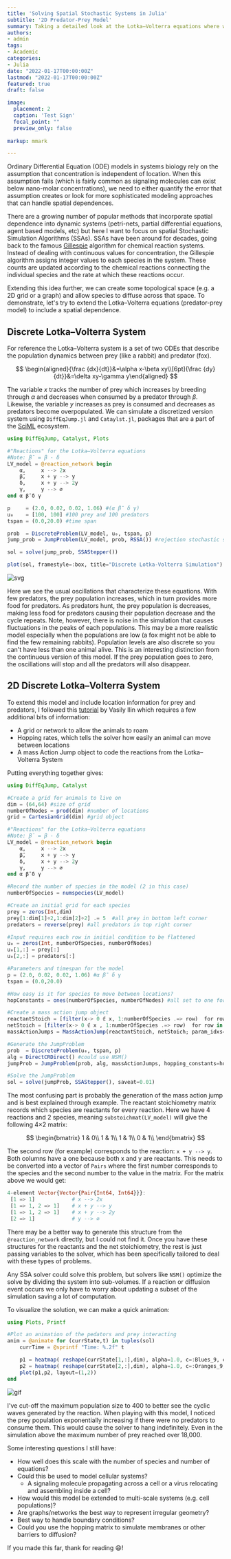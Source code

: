 ```yaml
---
title: 'Solving Spatial Stochastic Systems in Julia'
subtitle: '2D Predator-Prey Model'
summary: Taking a detailed look at the Lotka–Volterra equations where we allow species to move randomly between locations 
authors:
- admin
tags:
- Academic
categories:
- Julia
date: "2022-01-17T00:00:00Z"
lastmod: "2022-01-17T00:00:00Z"
featured: true
draft: false

image: 
  placement: 2
  caption: 'Test Sign'
  focal_point: ""
  preview_only: false
  
markup: mmark

---
```


Ordinary Differential Equation (ODE) models in systems biology rely on the assumption that concentration is independent of location. When this assumption fails (which is fairly common as signaling molecules can exist below nano-molar concentrations), we need to either quantify the error that assumption creates or look for more sophisticated modeling approaches that can handle spatial dependences.

There are a growing number of popular methods that incorporate spatial dependence into dynamic systems (petri-nets, partial differential equations, agent based models, etc) but here I want to focus on spatial Stochastic Simulation Algorithms (SSAs). SSAs have been around for decades, going back to the famous [Gillespie](https://www.sciencedirect.com/science/article/pii/0021999176900413?via%3Dihub#!) algorithm for chemical reaction systems. Instead of dealing with continuous values for concentration, the Gillespie algorithm assigns integer values to each species in the system. These counts are updated according to the chemical reactions connecting the individual species and the rate at which these reactions occur.

Extending this idea further, we can create some topological space (e.g. a 2D grid or a graph) and allow species to diffuse across that space. To demonstrate, let's try to extend the Lotka–Volterra equations (predator-prey model) to include a spatial dependence.

## Discrete Lotka–Volterra System

For reference the Lotka–Volterra system is a set of two ODEs that describe the population dynamics between prey (like a rabbit) and predator (fox). 

$$
\begin{aligned}{\frac {dx}{dt}}&=\alpha x-\beta xy\\[6pt]{\frac {dy}{dt}}&=\delta xy-\gamma y\end{aligned}
$$

The variable $x$ tracks the number of prey which increases by breeding through $\alpha$ and decreases when consumed by a predator through $\beta$. Likewise, the variable $y$ increases as prey is consumed and decreases as predators become overpopulated. We can simulate a discretized version system using `DiffEqJump.jl` and `Cataylst.jl`, packages that are a part of the [SciML](https://sciml.ai/) ecosystem.

```julia
using DiffEqJump, Catalyst, Plots

#"Reactions" for the Lotka–Volterra equations
#Note: β̄ = β - δ
LV_model = @reaction_network begin
    α,     x --> 2x
    β̄,     x + y --> y
    δ,     x + y --> 2y
    γ,     y --> ∅
end α β̄ δ γ

p     = (2.0, 0.02, 0.02, 1.06) #(α β̄ δ γ)
u₀    = [100, 100] #100 prey and 100 predators
tspan = (0.0,20.0) #time span

prob  = DiscreteProblem(LV_model, u₀, tspan, p)
jump_prob = JumpProblem(LV_model, prob, RSSA()) #rejection stochastic simulation algorithm

sol = solve(jump_prob, SSAStepper())

plot(sol, framestyle=:box, title="Discrete Lotka-Volterra Simulation")
```

![svg](LV_sim.svg)

Here we see the usual oscillations that characterize these equations. With few predators, the prey population increases, which in turn provides more food for predators. As predators hunt, the prey population is decreases, making less food for predators causing their population decrease and the cycle repeats. Note, however, there is noise in the simulation that causes fluctuations in the peaks of each populations. This may be a more realistic model especially when the populations are low (a fox might not be able to find the few remaining rabbits). Population levels are also discrete so you can't have less than one animal alive. This is an interesting distinction from the continuous version of this model. If the prey population goes to zero, the oscillations will stop and all the predators will also disappear. 

## 2D Discrete Lotka–Volterra System

To extend this model and include location information for prey and predators, I followed this [tutorial](https://tutorials.sciml.ai/html/jumps/spatial.html) by Vasily Ilin which requires a few additional bits of information:

- A grid or network to allow the animals to roam
- Hopping rates, which tells the solver how easily an animal can move between locations
- A mass Action Jump object to code the reactions from the Lotka–Volterra System

Putting everything together gives:

```julia
using DiffEqJump, Catalyst

#Create a grid for animals to live on
dim = (64,64) #size of grid
numberOfNodes = prod(dim) #number of locations
grid = CartesianGrid(dim) #grid object

#"Reactions" for the Lotka–Volterra equations
#Note: β̄ = β - δ
LV_model = @reaction_network begin
    α,     x --> 2x
    β̄,     x + y --> y
    δ,     x + y --> 2y
    γ,     y --> ∅
end α β̄ δ γ

#Record the number of species in the model (2 in this case)
numberOfSpecies = numspecies(LV_model)

#Create an initial grid for each species
prey = zeros(Int,dim)
prey[1:dim[1]÷2,1:dim[2]÷2] .= 5  #all prey in bottom left corner
predators = reverse(prey) #all predators in top right corner

#Input requires each row in initial condition to be flattened
u₀ = zeros(Int, numberOfSpecies, numberOfNodes)
u₀[1,:] = prey[:] 
u₀[2,:] = predators[:]

#Parameters and timespan for the model
p = (2.0, 0.02, 0.02, 1.06) #α β̄ δ γ
tspan = (0.0,20.0)

#How easy is it for species to move between locations?
hopConstants = ones(numberOfSpecies, numberOfNodes) #all set to one for now

#Create a mass action jump object
reactantStoich = [filter(x-> 0 ∉ x, 1:numberOfSpecies .=> row)  for row in eachrow(substoichmat(LV_model))]
netStoich = [filter(x-> 0 ∉ x , 1:numberOfSpecies .=> row)  for row in eachrow(netstoichmat(LV_model))]
massActionJumps = MassActionJump(reactantStoich, netStoich; param_idxs=1:numparams(LV_model))

#Generate the JumpProblem
prob  = DiscreteProblem(u₀, tspan, p)
alg = DirectCRDirect() #could use NSM()
jumpProb = JumpProblem(prob, alg, massActionJumps, hopping_constants=hopConstants, spatial_system = grid, save_positions=(false, false))

#Solve the JumpProblem
sol = solve(jumpProb, SSAStepper(), saveat=0.01)
```

The most confusing part is probably the generation of the mass action jump and is best explained through example. The reactant stoichiometry matrix records which species are reactants for every reaction. Here we have 4 reactions and 2 species, meaning `substoichmat(LV_model)` will give the following 4×2 matrix:

$$
\begin{bmatrix}
1 & 0\\
1 & 1\\
1 & 1\\
0 & 1\\
\end{bmatrix}
$$

The second row (for example) corresponds to the reaction: `x + y --> y`. Both columns have a one because both x and y are reactants. This needs to be converted into a vector of `Pairs` where the first number corresponds to the species and the second number to the value in the matrix. For the matrix above we would get:

```julia
4-element Vector{Vector{Pair{Int64, Int64}}}:
 [1 => 1]            # x --> 2x
 [1 => 1, 2 => 1]    # x + y --> y
 [1 => 1, 2 => 1]    # x + y --> 2y
 [2 => 1]            # y --> ∅
```

There may be a better way to generate this structure from the `@reaction_network` directly, but I could not find it. Once you have these structures for the reactants and the net stoichiometry, the rest is just passing variables to the solver, which has been specifically tailored to deal with these types of problems. 

Any SSA solver could solve this problem, but solvers like `NSM()` optimize the solve by dividing the system into sub-volumes. If a reaction or diffusion event occurs we only have to worry about updating a subset of the simulation saving a lot of computation.

To visualize the solution, we can make a quick animation:

```julia
using Plots, Printf

#Plot an animation of the pedators and prey interacting
anim = @animate for (currState,t) in tuples(sol)
    currTime = @sprintf "Time: %.2f" t

    p1 = heatmap( reshape(currState[1,:],dim), alpha=1.0, c=:Blues_9, clims=(0,400), framestyle = :box, aspect_ratio=:equal, xlims=(1,dim[1]),ylims=(1,dim[1]), xlabel="Prey", title=currTime)
    p2 = heatmap( reshape(currState[2,:],dim), alpha=1.0, c=:Oranges_9, clims=(0,400),framestyle = :box, aspect_ratio=:equal,xlims=(1,dim[1]),ylims=(1,dim[1]), xlabel="Predators")
    plot(p1,p2, layout=(1,2))
end
```



![gif](anim.gif)

I've cut-off the maximum population size to 400 to better see the cyclic waves generated by the reaction. When playing with this model, I noticed the prey population exponentially increasing if there were no predators to consume them. This would cause the solver to hang indefinitely.  Even in the simulation above the maximum number of prey reached over 18,000. 

Some interesting questions I still have:

- How well does this scale with the number of species and number of equations?
- Could this be used to model cellular systems? 
  - A signaling molecule propagating across a cell or a virus relocating and assembling inside a cell?
- How would this model be extended to multi-scale systems (e.g. cell populations)?
- Are graphs/networks the best way to represent irregular geometry? 
- Best way to handle boundary conditions? 
- Could you use the hopping matrix to simulate membranes or other barriers to diffusion?

If you made this far, thank for reading 😄!
